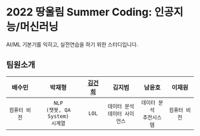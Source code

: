 # 2022 땅울림 Summer Coding: 인공지능/머신러닝  

AI/ML 기본기를 익히고, 실전연습을 하기 위한 스터디입니다.

## 팀원소개

| 배수민 | 박재형 | [김건희](https://github.com/KeonHee) | 김지범 | 남윤호 | 이재원 |
|:-:|:-:|:-:|:-:|:-:|:-:|
|`컴퓨터 비전`|`NLP`<br/>`(챗봇, QA System)`<br/>`시계열`|`LOL`|`데이터 분석`<br/>`데이터 사이언스`|`데이터 분석`<br/>`추천시스템`|`컴퓨터 비전`|
